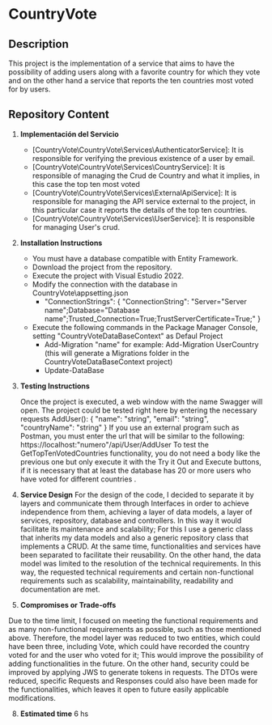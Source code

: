 # CountryVote

## Description

This project is the implementation of a service that aims to have the possibility of adding users along with a favorite country for which they vote and on the other hand a service that reports the ten countries most voted for by users.

## Repository Content

1. **Implementación del Servicio**
   - [CountryVote\CountryVote\Services\AuthenticatorService]: It is responsible for verifying the previous existence of a user by email.
   - [CountryVote\CountryVote\Services\CountryService]: It is responsible of managing the Crud de Country and what it implies, in this case the top ten most voted
   - [CountryVote\CountryVote\Services\ExternalApiService]: It is responsible for managing the API service external to the project, in this particular case it reports the details of the top ten countries.
   - [CountryVote\CountryVote\Services\UserService]: It is responsible for managing User's crud.

2. **Installation Instructions**
   - You must have a database compatible with Entity Framework.
   - Download the project from the repository.
   - Execute the project with Visual Estudio 2022.
   - Modify the connection with the database in CountryVote\appsetting.json
        - "ConnectionStrings": {
           "ConnectionString": "Server="Server name";Database="Database name";Trusted_Connection=True;TrustServerCertificate=True;"
                               }
   - Execute the following commands in the Package Manager Console, setting "CountryVoteDataBaseContext" as Defaul Project
        - Add-Migration "name" for example: Add-Migration UserCountry (this will generate a Migrations folder in the CountryVoteDataBaseContext project)
        - Update-DataBase

4. **Testing Instructions**

   Once the project is executed, a web window with the name Swagger will open. The project could be tested right here by entering the necessary requests
   AddUser():
   {
  "name": "string",
  "email": "string",
  "countryName": "string"
  }
   If you use an external program such as Postman, you must enter the url that will be similar to the following: https://localhost:"numero"/api/User/AddUser
   To test the GetTopTenVotedCountries functionality, you do not need a body like the previous one but only execute it with the Try it Out and Execute buttons, if it is necessary that at least the database has 20 or more users who have voted for different countries .

6. **Service Design**
 For the design of the code, I decided to separate it by layers and communicate them through Interfaces in order to achieve independence from them, achieving a layer of data models, a layer of services, repository, database and controllers. In this way it would facilitate its maintenance and scalability; For this I use a generic class that inherits my data models and also a generic repository class that implements a CRUD. At the same time, functionalities and services have been separated to facilitate their reusability.
On the other hand, the data model was limited to the resolution of the technical requirements. In this way, the requested technical requirements and certain non-functional requirements such as scalability, maintainability, readability and documentation are met.

8. **Compromises or Trade-offs**

  Due to the time limit, I focused on meeting the functional requirements and as many non-functional requirements as possible, such as those mentioned above.
  Therefore, the model layer was reduced to two entities, which could have been three, including Vote, which could have recorded the country voted for and the user who voted for it; This would improve the possibility of adding functionalities in the future.
  On the other hand, security could be improved by applying JWS to generate tokens in requests.
The DTOs were reduced, specific Requests and Responses could also have been made for the functionalities, which leaves it open to future easily applicable modifications.

8. **Estimated time**
   6 hs
